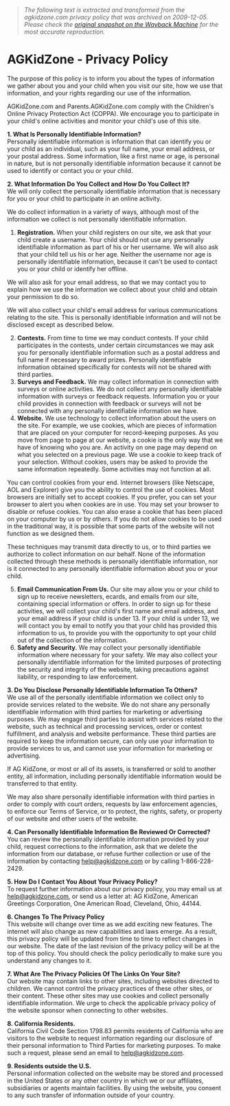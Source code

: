 > *The following text is extracted and transformed from the agkidzone.com privacy policy that was archived on 2009-12-05. Please check the [original snapshot on the Wayback Machine](https://web.archive.org/web/20091205002308id_/http%3A//www.agkidzone.com/privacy_policy.action) for the most accurate reproduction.*

# AGKidZone - Privacy Policy

The purpose of this policy is to inform you about the types of information we gather about you and your child when you visit our site, how we use that information, and your rights regarding our use of the information.

AGKidZone.com and Parents.AGKidZone.com comply with the Children's Online Privacy Protection Act (COPPA). We encourage you to participate in your child's online activities and monitor your child's use of this site. 

**1\. What Is Personally Identifiable Information?**  
Personally identifiable information is information that can identify you or your child as an individual, such as your full name, your email address, or your postal address. Some information, like a first name or age, is personal in nature, but is not personally identifiable information because it cannot be used to identify or contact you or your child. 

**2\. What Information Do You Collect and How Do You Collect It?**  
We will only collect the personally identifiable information that is necessary for you or your child to participate in an online activity. 

We do collect information in a variety of ways, although most of the information we collect is not personally identifiable information. 

  1. **Registration.** When your child registers on our site, we ask that your child create a username. Your child should not use any personally identifiable information as part of his or her username. We will also ask that your child tell us his or her age. Neither the username nor age is personally identifiable information, because it can't be used to contact you or your child or identify her offline. 

We will also ask for your email address, so that we may contact you to explain how we use the information we collect about your child and obtain your permission to do so. 

We will also collect your child's email address for various communications relating to the site. This is personally identifiable information and will not be disclosed except as described below. 

  2. **Contests.** From time to time we may conduct contests. If your child participates in the contests, under certain circumstances we may ask you for personally identifiable information such as a postal address and full name if necessary to award prizes. Personally identifiable information obtained specifically for contests will not be shared with third parties.
  3.  **Surveys and Feedback.** We may collect information in connection with surveys or online activities. We do not collect any personally identifiable information with surveys or feedback requests. Information you or your child provides in connection with feedback or surveys will not be connected with any personally identifiable information we have.
  4.  **Website.** We use technology to collect information about the users on the site. For example, we use cookies, which are pieces of information that are placed on your computer for record-keeping purposes. As you move from page to page at our website, a cookie is the only way that we have of knowing who you are. An activity on one page may depend on what you selected on a previous page. We use a cookie to keep track of your selection. Without cookies, users may be asked to provide the same information repeatedly. Some activities may not function at all. 

You can control cookies from your end. Internet browsers (like Netscape, AOL and Explorer) give you the ability to control the use of cookies. Most browsers are initially set to accept cookies. If you prefer, you can set your browser to alert you when cookies are in use. You may set your browser to disable or refuse cookies. You can also erase a cookie that has been placed on your computer by us or by others. If you do not allow cookies to be used in the traditional way, it is possible that some parts of the website will not function as we designed them. 

These techniques may transmit data directly to us, or to third parties we authorize to collect information on our behalf. None of the information collected through these methods is personally identifiable information, nor is it connected to any personally identifiable information about you or your child.

  5.  **Email Communication From Us.** Our site may allow you or your child to sign up to receive newsletters, ecards, and emails from our site, containing special information or offers. In order to sign up for these activities, we will collect your child's first name and email address, and your email address if your child is under 13. If your child is under 13, we will contact you by email to notify you that your child has provided this information to us, to provide you with the opportunity to opt your child out of the collection of the information.
  6.  **Safety and Security.** We may collect your personally identifiable information where necessary for your safety. We may also collect your personally identifiable information for the limited purposes of protecting the security and integrity of the website, taking precautions against liability, or responding to law enforcement. 



**3\. Do You Disclose Personally Identifiable Information To Others?**  
We use all of the personally identifiable information we collect only to provide services related to the website. We do not share any personally identifiable information with third parties for marketing or advertising purposes. We may engage third parties to assist with services related to the website, such as technical and processing services, order or contest fulfillment, and analysis and website performance. These third parties are required to keep the information secure, can only use your information to provide services to us, and cannot use your information for marketing or advertising.

If AG KidZone, or most or all of its assets, is transferred or sold to another entity, all information, including personally identifiable information would be transferred to that entity.

We may also share personally identifiable information with third parties in order to comply with court orders, requests by law enforcement agencies, to enforce our Terms of Service, or to protect, the rights, safety, or property of our website and other users of the website.

**4\. Can Personally Identifiable Information Be Reviewed Or Corrected?**  
You can review the personally identifiable information provided by your child, request corrections to the information, ask that we delete the information from our database, or refuse further collection or use of the information by contacting help@agkidzone.com or by calling 1-866-228-2429.

**5\. How Do I Contact You About Your Privacy Policy?**  
To request further information about our privacy policy, you may email us at help@agkidzone.com, or send us a letter at: AG KidZone, American Greetings Corporation, One American Road, Cleveland, Ohio, 44144.

**6\. Changes To The Privacy Policy**  
This website will change over time as we add exciting new features. The internet will also change as new capabilities and laws emerge. As a result, this privacy policy will be updated from time to time to reflect changes in our website. The date of the last revision of the privacy policy will be at the top of this policy. You should check the policy periodically to make sure you understand any changes to it.

**7\. What Are The Privacy Policies Of The Links On Your Site?**  
Our website may contain links to other sites, including websites directed to children. We cannot control the privacy practices of these other sites, or their content. These other sites may use cookies and collect personally identifiable information. We urge to check the applicable privacy policy of the website sponsor when connecting to other websites.

**8\. California Residents.**  
California Civil Code Section 1798.83 permits residents of California who are visitors to the website to request information regarding our disclosure of their personal information to Third Parties for marketing purposes. To make such a request, please send an email to [help@agkidzone.com](mailto:help@agkidzone.com).

**9\. Residents outside the U.S.**  
Personal information collected on the website may be stored and processed in the United States or any other country in which we or our affiliates, subsidiaries or agents maintain facilities. By using the website, you consent to any such transfer of information outside of your country. 
